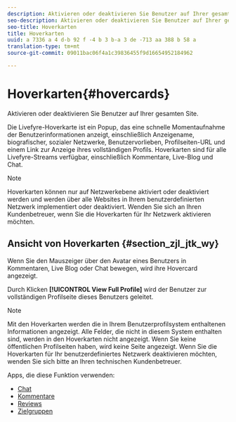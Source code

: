 ```yaml
---
description: Aktivieren oder deaktivieren Sie Benutzer auf Ihrer gesamten Site.
seo-description: Aktivieren oder deaktivieren Sie Benutzer auf Ihrer gesamten Site.
seo-title: Hoverkarten
title: Hoverkarten
uuid: a 7336 a 4 d-b 92 f -4 b 3 b-a 3 de -713 aa 388 b 58 a
translation-type: tm+mt
source-git-commit: 09011bac06f4a1c39836455f9d16654952184962

---
```



# Hoverkarten{#hovercards}

Aktivieren oder deaktivieren Sie Benutzer auf Ihrer gesamten Site.

Die Livefyre-Hoverkarte ist ein Popup, das eine schnelle Momentaufnahme der Benutzerinformationen anzeigt, einschließlich Anzeigename, biografischer, sozialer Netzwerke, Benutzervorlieben, Profilseiten-URL und einem Link zur Anzeige ihres vollständigen Profils. Hoverkarten sind für alle Livefyre-Streams verfügbar, einschließlich Kommentare, Live-Blog und Chat.

>[!NOTE]
>
>Hoverkarten können nur auf Netzwerkebene aktiviert oder deaktiviert werden und werden über alle Websites in Ihrem benutzerdefinierten Netzwerk implementiert oder deaktiviert. Wenden Sie sich an Ihren Kundenbetreuer, wenn Sie die Hoverkarten für Ihr Netzwerk aktivieren möchten.

## Ansicht von Hoverkarten {#section_zjl_jtk_wy}

Wenn Sie den Mauszeiger über den Avatar eines Benutzers in Kommentaren, Live Blog oder Chat bewegen, wird ihre Hovercard angezeigt.

Durch Klicken **[!UICONTROL View Full Profile]** wird der Benutzer zur vollständigen Profilseite dieses Benutzers geleitet.

>[!NOTE]
>
>Mit den Hoverkarten werden die in Ihrem Benutzerprofilsystem enthaltenen Informationen angezeigt. Alle Felder, die nicht in diesem System enthalten sind, werden in den Hoverkarten nicht angezeigt. Wenn Sie keine öffentlichen Profilseiten haben, wird keine Seite angezeigt. Wenn Sie die Hoverkarten für Ihr benutzerdefiniertes Netzwerk deaktivieren möchten, wenden Sie sich bitte an Ihren technischen Kundenbetreuer.



Apps, die diese Funktion verwenden:

* [Chat](/help/using/c-about-apps/c-chat-app/c-chat-app.md#c_chat_app)
* [Kommentare](/help/using/c-about-apps/c-comments/c-comments.md)
* [Reviews](/help/using/c-about-apps/c-reviews-app/c-reviews-app.md#c_reviews_app)
* [Zielgruppen](/help/using/c-about-apps/c-sidenotes-app/c-sidenotes-app.md#c_sidenotes_app)

